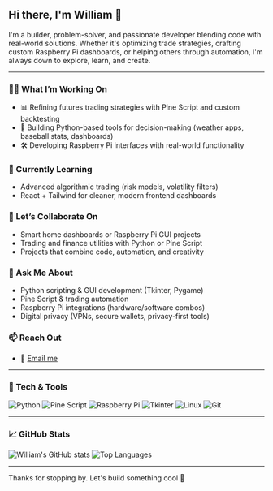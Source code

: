 ## Hi there, I'm William 👋

I'm a builder, problem-solver, and passionate developer blending code with real-world solutions. Whether it's optimizing trade strategies, crafting custom Raspberry Pi dashboards, or helping others through automation, I'm always down to explore, learn, and create.

---

### 👨‍💻 What I’m Working On
- 📊 Refining futures trading strategies with Pine Script and custom backtesting
- 🧠 Building Python-based tools for decision-making (weather apps, baseball stats, dashboards)
- 🛠 Developing Raspberry Pi interfaces with real-world functionality

### 🌱 Currently Learning
- Advanced algorithmic trading (risk models, volatility filters)
- React + Tailwind for cleaner, modern frontend dashboards

### 🤝 Let’s Collaborate On
- Smart home dashboards or Raspberry Pi GUI projects
- Trading and finance utilities with Python or Pine Script
- Projects that combine code, automation, and creativity

### 💬 Ask Me About
- Python scripting & GUI development (Tkinter, Pygame)
- Pine Script & trading automation
- Raspberry Pi integrations (hardware/software combos)
- Digital privacy (VPNs, secure wallets, privacy-first tools)

### 📫 Reach Out
- 📧 [Email me](mailto:william.e.rileyjr@gmail.com)

---

### 🧰 Tech & Tools

![Python](https://img.shields.io/badge/Python-3670A0?style=for-the-badge&logo=python&logoColor=ffdd54)
![Pine Script](https://img.shields.io/badge/Pine%20Script-14B866?style=for-the-badge&logo=tradingview&logoColor=white)
![Raspberry Pi](https://img.shields.io/badge/Raspberry%20Pi-C51A4A?style=for-the-badge&logo=raspberrypi&logoColor=white)
![Tkinter](https://img.shields.io/badge/Tkinter-FFB400?style=for-the-badge&logo=python&logoColor=black)
![Linux](https://img.shields.io/badge/Linux-FCC624?style=for-the-badge&logo=linux&logoColor=black)
![Git](https://img.shields.io/badge/Git-F05032?style=for-the-badge&logo=git&logoColor=white)

---

### 📈 GitHub Stats

![William's GitHub stats](https://github-readme-stats.vercel.app/api?username=W-Riley-01&show_icons=true&theme=tokyonight&hide=stars)
![Top Languages](https://github-readme-stats.vercel.app/api/top-langs/?username=W-Riley-01&layout=compact&theme=tokyonight)

---

Thanks for stopping by. Let's build something cool 🚀
